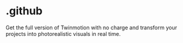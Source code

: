 # .github
Get the full version of Twinmotion with no charge and transform your projects into photorealistic visuals in real time.
